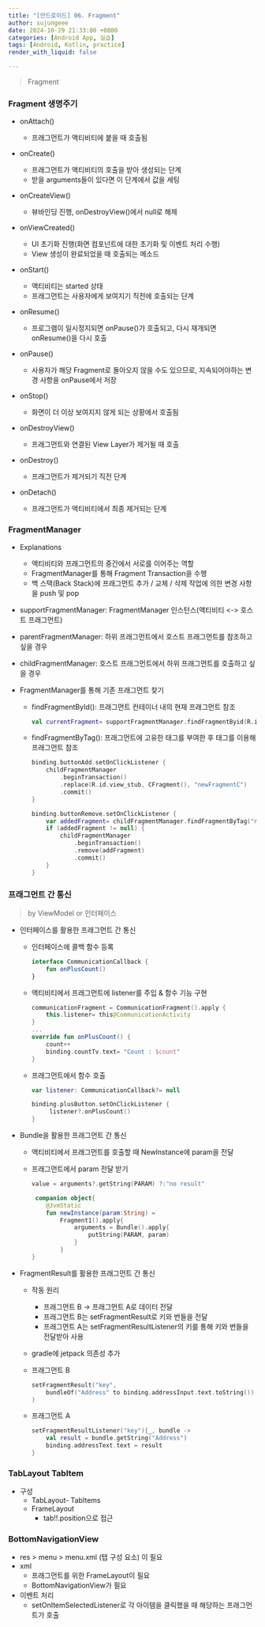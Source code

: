 ```yaml
---
title: "[안드로이드] 06. Fragment"
author: sujungeee
date: 2024-10-29 21:33:00 +0800
categories: [Android App, 실습]
tags: [Android, Kotlin, practice]
render_with_liquid: false

---
```


> Fragment



### Fragment 생명주기

- onAttach()
  - 프래그먼트가 액티비티에 붙을 때 호출됨



- onCreate()
  - 프래그먼트가 액티비티의 호출을 받아 생성되는 단계
  - 받을 arguments들이 있다면 이 단계에서 값을 세팅



- onCreateView()
  - 뷰바인딩 진행, onDestroyView()에서 null로 해제



- onViewCreated()
  - UI 초기화 진행(화면 컴포넌트에 대한 초기화 및 이벤트 처리 수행)
  - View 생성이 완료되었을 때 호출되는 메소드



- onStart()
  - 액티비티는 started 상태
  - 프래그먼트는 사용자에게 보여지기 직전에 호출되는 단계



- onResume()
  - 프로그램이 일시정지되면 onPause()가 호출되고, 다시 재개되면 onResume()을 다시 호출



- onPause()
  - 사용자가 해당 Fragment로 돌아오지 않을 수도 있으므로, 지속되어야하는 변경 사항을 onPause에서 저장



- onStop()
  - 화면이 더 이상 보여지지 않게 되는 상황에서 호출됨



- onDestroyView()
  - 프래그먼트와 연결된 View Layer가 제거될 때 호출



- onDestroy()
  - 프래그먼트가 제거되기 직전 단계



- onDetach()
  - 프래그먼트가 액티비티에서 최종 제거되는 단계



### FragmentManager

- Explanations
  - 액티비티와 프래그먼트의 중간에서 서로를 이어주는 역할
  - FragmentManager를 통해 Fragment Transaction을 수행
  - 백 스택(Back Stack)에 프래그먼트 추가 / 교체 / 삭제 작업에 의한 변경 사항을 push 및 pop



- supportFragmentManager: FragmentManager 인스턴스(액티비티 <-> 호스트 프래그먼트)
- parentFragmentManager: 하위 프래그먼트에서 호스트 프래그먼트를 참조하고 싶을 경우
- childFragmentManager: 호스트 프래그먼트에서 하위 프래그먼트를 호출하고 싶을 경우



- FragmentManager를 통해 기존 프래그먼트 찾기

  - findFragmentById(): 프래그먼트 컨테이너 내의 현재 프래그먼트 참조

    ```kotlin
    val currentFragment= supportFragmentManager.findFragmentByid(R.id.fragment_container)
    ```

  - findFragmentByTag(): 프래그먼트에 고유한 태그를 부여한 후 태그를 이용해 프래그먼트 참조

    ```kotlin
    binding.buttonAdd.setOnClickListener {
      	childFragmentManager
            .beginTransaction()
            .replace(R.id.view_stub, CFragment(), "newFragmentC")
            .commit()
    }
    
    binding.buttonRemove.setOnClickListener {
      	var addedFragment= childFragmentManager.findFragmentByTag("newFragmentC")
      	if (addedFragment != null) {
          	childFragmentManager
          		.beginTransaction()
          		.remove(addFragment)
          		.commit()
        }
    }
    ```

    

### 프래그먼트 간 통신

> by ViewModel or 인터페이스

- 인터페이스를 활용한 프래그먼트 간 통신

   - 인터페이스에 콜백 함수 등록

     ```kotlin
     interface CommunicationCallback {
         fun onPlusCount()
     }
     ```

   - 액티비티에서 프래그먼트에 listener를 주입 & 함수 기능 구현

     ```kotlin
     communicationFragment = CommunicationFragment().apply {
         this.listener= this@CommunicationActivity
     }
     ...
     override fun onPlusCount() {
         count++
         binding.countTv.text= "Count : $count"
     }
     ```

   - 프래그먼트에서 함수 호출

     ```kotlin
     var listener: CommunicationCallback?= null
     
     binding.plusButton.setOnClickListener {
          listener?.onPlusCount()
     }
     ```

     

- Bundle을 활용한 프래그먼트 간 통신

  - 액티비티에서 프래그먼트를 호출할 때 NewInstance에 param을 전달

  - 프래그먼트에서 param 전달 받기

    ```kotlin
    value = arguments?.getString(PARAM) ?:"no result"
    
     companion object{
        @JvmStatic
        fun newInstance(param:String) =
            Fragment1().apply{
                arguments = Bundle().apply{
                    putString(PARAM, param)
                }
            }
    }
    ```

    

- FragmentResult를 활용한 프래그먼트 간 통신

  - 작동 원리

    - 프래그먼트 B -> 프래그먼트 A로 데이터 전달
    - 프래그먼트 B는 setFragmentResult로 키와 번들을 전달
    - 프래그먼트 A는 setFragmentResultListener의 키를 통해 키와 번들을 전달받아 사용

  - gradle에 jetpack 의존성 추가

  - 프래그먼트 B

    ```kotlin
    setFragmentResult("key",
        bundleOf("Address" to binding.addressInput.text.toString())
    )
    ```

  - 프래그먼트 A

    ```kotlin
    setFragmentResultListener("key"){_, bundle ->
        val result = bundle.getString("Address")
        binding.addressText.text = result
    }
    ```

    

### TabLayout TabItem

- 구성
  - TabLayout- TabItems
  - FrameLayout
    - tab!!.position으로 접근



### BottomNavigationView

- res > menu > menu.xml (탭 구성 요소) 이 필요
- xml
  - 프래그먼트를 위한 FrameLayout이 필요
  - BottomNavigationView가 필요
- 이벤트 처리
  - setOnItemSelectedListener로 각 아이템을 클릭했을 때 해당하는 프래그먼트가 호출
